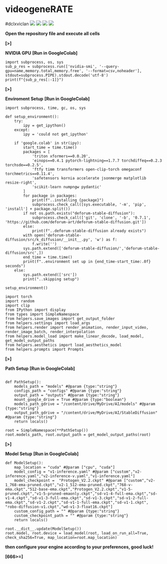# videogeneRATE
#dclxviclan
![](https://github.com/dclxviclan/videogeneRATE/blob/main/Screenshot_20230929-190004_Video%20trimmer.jpg)
![](https://github.com/dclxviclan/videogeneRATE/blob/main/Screenshot_20230929-190127_Video%20trimmer.jpg)
![](https://github.com/dclxviclan/videogeneRATE/blob/main/Screenshot_20230929-190224_Video%20trimmer.jpg)
![](https://github.com/dclxviclan/videogeneRATE/blob/main/Screenshot_20230929-190310_Video%20Player.jpg)

**Open the repository file and execute all cells**

**[>]**


**NVIDIA GPU**
**[Run in GoogleColab]**
```
import subprocess, os, sys
sub_p_res = subprocess.run(['nvidia-smi', '--query-gpu=name,memory.total,memory.free', '--format=csv,noheader'], stdout=subprocess.PIPE).stdout.decode('utf-8')
print(f"{sub_p_res[:-1]}")
```


**[>]**



**Enviroment Setup**
**[Run in GoogleColab]**
```
import subprocess, time, gc, os, sys

def setup_environment():
    try:
        ipy = get_ipython()
    except:
        ipy = 'could not get_ipython'
    
    if 'google.colab' in str(ipy):
        start_time = time.time()
        packages = [
            'triton xformers==0.0.20',
            'einops==0.4.1 pytorch-lightning==1.7.7 torchdiffeq==0.2.3 torchsde==0.2.5',
            'ftfy timm transformers open-clip-torch omegaconf torchmetrics==0.11.4',
            'safetensors kornia accelerate jsonmerge matplotlib resize-right',
            'scikit-learn numpngw pydantic'
        ]
        for package in packages:
            print(f"..installing {package}")
            subprocess.check_call([sys.executable, '-m', 'pip', 'install'] + package.split())
        if not os.path.exists("deforum-stable-diffusion"):
            subprocess.check_call(['git', 'clone', '-b', '0.7.1', 'https://github.com/deforum-art/deforum-stable-diffusion.git'])
        else:
            print(f"..deforum-stable-diffusion already exists")
        with open('deforum-stable-diffusion/src/k_diffusion/__init__.py', 'w') as f:
            f.write('')
        sys.path.extend(['deforum-stable-diffusion/','deforum-stable-diffusion/src',])
        end_time = time.time()
        print(f"..environment set up in {end_time-start_time:.0f} seconds")
    else:
        sys.path.extend(['src'])
        print("..skipping setup")

setup_environment()

import torch
import random
import clip
from IPython import display
from types import SimpleNamespace
from helpers.save_images import get_output_folder
from helpers.settings import load_args
from helpers.render import render_animation, render_input_video, render_image_batch, render_interpolation
from helpers.model_load import make_linear_decode, load_model, get_model_output_paths
from helpers.aesthetics import load_aesthetics_model
from helpers.prompts import Prompts
```

**[>]**




**Path Setup**
**[Run in GoogleColab]**
```

def PathSetup():
    models_path = "models" #@param {type:"string"}
    configs_path = "configs" #@param {type:"string"}
    output_path = "outputs" #@param {type:"string"}
    mount_google_drive = True #@param {type:"boolean"}
    models_path_gdrive = "/content/drive/MyDrive/AI/models" #@param {type:"string"}
    output_path_gdrive = "/content/drive/MyDrive/AI/StableDiffusion" #@param {type:"string"}
    return locals()

root = SimpleNamespace(**PathSetup())
root.models_path, root.output_path = get_model_output_paths(root)
```
**[>]**




**Model Setup**
**[Run in GoogleColab]**
```
def ModelSetup():
    map_location = "cuda" #@param ["cpu", "cuda"]
    model_config = "v1-inference.yaml" #@param ["custom","v2-inference.yaml","v2-inference-v.yaml","v1-inference.yaml"]
    model_checkpoint =  "Protogen_V2.2.ckpt" #@param ["custom","v2-1_768-ema-pruned.ckpt","v2-1_512-ema-pruned.ckpt","768-v-ema.ckpt","512-base-ema.ckpt","Protogen_V2.2.ckpt","v1-5-pruned.ckpt","v1-5-pruned-emaonly.ckpt","sd-v1-4-full-ema.ckpt","sd-v1-4.ckpt","sd-v1-3-full-ema.ckpt","sd-v1-3.ckpt","sd-v1-2-full-ema.ckpt","sd-v1-2.ckpt","sd-v1-1-full-ema.ckpt","sd-v1-1.ckpt", "robo-diffusion-v1.ckpt","wd-v1-3-float16.ckpt"]
    custom_config_path = "" #@param {type:"string"}
    custom_checkpoint_path = "" #@param {type:"string"}
    return locals()

root.__dict__.update(ModelSetup())
root.model, root.device = load_model(root, load_on_run_all=True, check_sha256=True, map_location=root.map_location)
```

**then configure your engine according to your preferences, good luck!**



**[666>=]**

